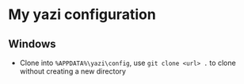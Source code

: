 # My yazi configuration

## Windows

- Clone into `%APPDATA%\yazi\config`, use `git clone <url> .` to clone without creating a new directory
